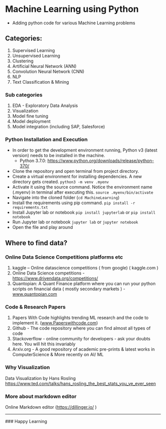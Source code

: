 # Machine Learning using Python
- Adding python code for various Machine Learning problems

## Categories:

1. Supervised Learning
2. Unsupervised Learning
3. Clustering
4. Artificial Neural Network (ANN)
5. Convolution Neural Network (CNN)
6. NLP
7. Text Classification & Mining

### Sub categories
1. EDA - Exploratory Data Analysis
2. Visualization
3. Model fine tuning
4. Model deployment
5. Model integration (including SAP, Salesforce)

### Python Installation and Execution

- In order to get the development environment running, Python v3 (latest version) needs to be installed in the machine. 
    - Python 3.7.0: https://www.python.org/downloads/release/python-370/
- Clone the repository and open terminal from project directory.
- Create a virtual environment for installing dependencies. A new directory gets created.
`python3 -m venv .myenv`
- Activate it using the source command. Notice the environment name (.myenv) in terminal after executing this.
`source .myenv/bin/activate`
- Navigate into the cloned folder (`cd MachineLearning`)
- Install the requirements using pip command.
`pip install -r requirements.txt`
- Install Jupyter lab or notebook
`pip install jupyterlab` or `pip install notebook`
- Run Jupyter lab or notebook
`jupyter lab` or `jupyter notebook`
- Open the file and play around

## Where to find data?

### Online Data Science Competitions platforms etc 

1. kaggle – Online datascience competitions ( from google) ( kaggle.com )
2. Online Data Science competitions - https://www.drivendata.org/competitions/ 
3. Quantopian: A Quant Finance platform where you can run your python scripts on financial data ( mostly secondary markets ) - www.quantopian.com  

### Code & Research Papers 

1. Papers With Code highlights trending ML research and the code to implement it. (www.Paperswithcode.com)
2. Github   - The code repository where you can find almost all types of code
3. Stackoverflow  - online community for developers - ask your doubts here. You will hit this invariably 
4. Arxiv.org  - A good repository of academic pre-prints & latest works  in ComputerScience & More recently on AI/ ML 

### Why Visualization 

Data Visualization by Hans Rosling 
https://www.ted.com/talks/hans_rosling_the_best_stats_you_ve_ever_seen

### More about markdown editor 
Online Markdown editor (https://dillinger.io/ )

<hr/>
### Happy Learning
